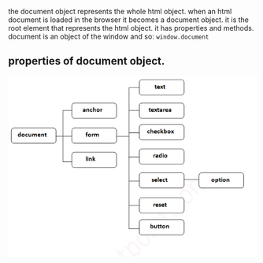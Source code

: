 the document object represents the whole html object.
when an html document is loaded in the browser it becomes a document object.
it is the root element that represents the html object.
it has properties and methods.
document is an object of the window and so: `window.document`

## properties of document object.
![document properties](/JAVASCRIPT/javascript_DOM/images/dom.jpg "document properties")